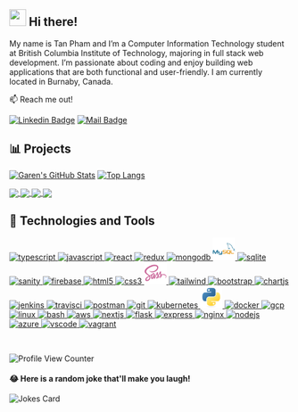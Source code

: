 ## <img src="./wave.gif" width="30px" height="30px" /> Hi there!

My name is Tan Pham and I’m a Computer Information Technology student at
British Columbia Institute of Technology, majoring in full stack web
development. I’m passionate about coding and enjoy building web applications
that are both functional and user-friendly. I am currently located in Burnaby,
Canada.

:mailbox: Reach me out!

[![Linkedin Badge](https://img.shields.io/badge/-tanmpham-0e76a8?style=flat&labelColor=0e76a8&logo=linkedin&logoColor=white)](https://www.linkedin.com/in/tanmpham/)
[![Mail Badge](https://img.shields.io/badge/-tanphamminh2002-c0392b?style=flat&labelColor=c0392b&logo=gmail&logoColor=white)](mailto:tanphamminh2002@gmail.com)

## 📊 Projects

[![Garen's GitHub Stats](https://github-readme-stats-garenpham.vercel.app/api?username=garenpham&hide=issues&theme=yeblu&count_private=true&show_icons=true)](https://github.com/tanmpham)
[![Top Langs](https://github-readme-stats-garenpham.vercel.app/api/top-langs/?username=garenpham&theme=yeblu&layout=compact)](https://github.com/tanmpham)

<a href="https://github.com/tanmpham/Video-Streaming-System/tree/kubernetes">
  <img align="center" src="https://github-readme-stats-garenpham.vercel.app/api/pin/?username=garenpham&repo=Video-Streaming-System&theme=algolia" />
</a>
<a href="https://github.com/tanmpham/moments-app">
  <img align="center" src="https://github-readme-stats-garenpham.vercel.app/api/pin/?username=garenpham&repo=moments-app&theme=algolia" />
</a>
<a href="https://github.com/tanmpham/finance-tracker">
  <img align="center" src="https://github-readme-stats-garenpham.vercel.app/api/pin/?username=garenpham&repo=finance-tracker&theme=algolia" />
</a>
<a href="https://github.com/tanmpham/amazon-fullstack">
  <img align="center" src="https://github-readme-stats-garenpham.vercel.app/api/pin/?username=garenpham&repo=amazon-fullstack&theme=algolia" />
</a>

## 🔧 Technologies and Tools

<p align="left">
	<a
		href="https://www.typescriptlang.org/"
		target="_blank"
		rel="noreferrer">
		<img
			src="https://cdn.jsdelivr.net/gh/devicons/devicon/icons/typescript/typescript-plain.svg"
			alt="typescript"
			width="40"
			height="40" />
	</a>
	<a
		href="https://developer.mozilla.org/en-US/docs/Web/JavaScript"
		target="_blank"
		rel="noreferrer">
		<img
			src="https://cdn.jsdelivr.net/gh/devicons/devicon/icons/javascript/javascript-plain.svg"
			alt="javascript"
			width="40"
			height="40" />
	</a>
	<a
		href="https://reactjs.org/"
		target="_blank"
		rel="noreferrer">
		<img
			src="https://cdn.jsdelivr.net/gh/devicons/devicon/icons/react/react-original.svg"
			alt="react"
			width="40"
			height="40" />
	</a>
	<a
		href="https://redux.js.org"
		target="_blank"
		rel="noreferrer">
		<img
			src="https://cdn.jsdelivr.net/gh/devicons/devicon/icons/redux/redux-original.svg"
			alt="redux"
			width="40"
			height="40" />
	</a>
	<a
		href="https://www.mongodb.com/"
		target="_blank"
		rel="noreferrer">
		<img
			src="https://cdn.jsdelivr.net/gh/devicons/devicon/icons/mongodb/mongodb-original.svg"
			alt="mongodb"
			width="40"
			height="40" />
	</a>
	<a
		href="https://www.mysql.com/"
		target="_blank"
		rel="noreferrer">
		<img
			src="https://raw.githubusercontent.com/devicons/devicon/master/icons/mysql/mysql-original-wordmark.svg"
			alt="mysql"
			width="40"
			height="40" />
	</a>
	<a
		href="https://www.sqlite.org/"
		target="_blank"
		rel="noreferrer">
		<img
			src="https://www.vectorlogo.zone/logos/sqlite/sqlite-icon.svg"
			alt="sqlite"
			width="40"
			height="40" />
	</a>
	<a
		href="https://www.sanity.io/"
		target="_blank"
		rel="noreferrer">
		<img
			src="https://upload.wikimedia.org/wikipedia/commons/thumb/9/95/Sanity-square-logo.png/640px-Sanity-square-logo.png"
			alt="sanity"
			width="40"
			height="40" />
	</a>
	<a
		href="https://firebase.google.com/"
		target="_blank"
		rel="noreferrer">
		<img
			src="https://www.vectorlogo.zone/logos/firebase/firebase-icon.svg"
			alt="firebase"
			width="40"
			height="40" />
	</a>
	<a
		href="https://www.w3.org/html/"
		target="_blank"
		rel="noreferrer">
		<img
			src="https://cdn.jsdelivr.net/gh/devicons/devicon/icons/html5/html5-original.svg"
			alt="html5"
			width="40"
			height="40" />
	</a>
	<a
		href="https://www.w3schools.com/css/"
		target="_blank"
		rel="noreferrer">
		<img
			src="https://cdn.jsdelivr.net/gh/devicons/devicon/icons/css3/css3-original.svg"
			alt="css3"
			width="40"
			height="40" />
	</a>
  <a
		href="https://sass-lang.com"
		target="_blank"
		rel="noreferrer">
		<img
			src="https://raw.githubusercontent.com/devicons/devicon/master/icons/sass/sass-original.svg"
			alt="sass"
			width="40"
			height="40" />
	</a>
	<a
		href="https://tailwindcss.com/"
		target="_blank"
		rel="noreferrer">
		<img
			src="https://www.vectorlogo.zone/logos/tailwindcss/tailwindcss-icon.svg"
			alt="tailwind"
			width="40"
			height="40" />
	</a>
	<a
		href="https://getbootstrap.com"
		target="_blank"
		rel="noreferrer">
		<img
			src="https://cdn.jsdelivr.net/gh/devicons/devicon/icons/bootstrap/bootstrap-original.svg"
			alt="bootstrap"
			width="40"
			height="40" />
	</a>
	<a
		href="https://www.chartjs.org"
		target="_blank"
		rel="noreferrer">
		<img
			src="https://www.chartjs.org/media/logo-title.svg"
			alt="chartjs"
			width="40"
			height="40" />
	</a>
	<a
		href="https://www.jenkins.io"
		target="_blank"
		rel="noreferrer">
		<img
			src="https://cdn.jsdelivr.net/gh/devicons/devicon/icons/jenkins/jenkins-original.svg"
			alt="jenkins"
			width="40"
			height="40" />
	</a>
	<a
		href="https://travis-ci.org"
		target="_blank"
		rel="noreferrer">
		<img
			src="https://www.vectorlogo.zone/logos/travis-ci/travis-ci-icon.svg"
			alt="travisci"
			width="40"
			height="40" />
	</a>
	<a
		href="https://postman.com"
		target="_blank"
		rel="noreferrer">
		<img
			src="https://www.vectorlogo.zone/logos/getpostman/getpostman-icon.svg"
			alt="postman"
			width="40"
			height="40" />
	</a>
	<a
		href="https://git-scm.com/"
		target="_blank"
		rel="noreferrer">
		<img
			src="https://cdn.jsdelivr.net/gh/devicons/devicon/icons/git/git-original.svg"
			alt="git"
			width="40"
			height="40" />
	</a>
	<a
		href="https://kubernetes.io"
		target="_blank"
		rel="noreferrer">
		<img
			src="https://www.vectorlogo.zone/logos/kubernetes/kubernetes-icon.svg"
			alt="kubernetes"
			width="40"
			height="40" />
	</a>
	<a
		href="https://www.python.org"
		target="_blank"
		rel="noreferrer">
		<img
			src="https://raw.githubusercontent.com/devicons/devicon/master/icons/python/python-original.svg"
			alt="python"
			width="40"
			height="40" />
	</a>
	<a
		href="https://www.docker.com/"
		target="_blank"
		rel="noreferrer">
		<img
			src="https://cdn.jsdelivr.net/gh/devicons/devicon/icons/docker/docker-plain-wordmark.svg"
			alt="docker"
			width="40"
			height="40" />
	</a>
	<a
		href="https://cloud.google.com"
		target="_blank"
		rel="noreferrer">
		<img
			src="https://cdn.jsdelivr.net/gh/devicons/devicon/icons/googlecloud/googlecloud-original.svg"
			alt="gcp"
			width="40"
			height="40" />
	</a>
	<a
		href="https://www.linux.org/"
		target="_blank"
		rel="noreferrer">
		<img
			src="https://cdn.jsdelivr.net/gh/devicons/devicon/icons/linux/linux-original.svg"
			alt="linux"
			width="40"
			height="40" />
	</a>
	<a
		href="https://www.gnu.org/software/bash/"
		target="_blank"
		rel="noreferrer">
		<img
			src="https://upload.wikimedia.org/wikipedia/commons/thumb/4/4b/Bash_Logo_Colored.svg/2048px-Bash_Logo_Colored.svg.png"
			alt="bash"
			width="40"
			height="40" />
	</a>
	<a
		href="https://aws.amazon.com"
		target="_blank"
		rel="noreferrer">
		<img
			src="https://cdn.jsdelivr.net/gh/devicons/devicon/icons/amazonwebservices/amazonwebservices-original.svg"
			alt="aws"
			width="40"
			height="40" />
	</a>
	<a
		href="https://nextjs.org/"
		target="_blank"
		rel="noreferrer">
		<img
			src="https://cdn.jsdelivr.net/gh/devicons/devicon/icons/nextjs/nextjs-original.svg"
			alt="nextjs"
			width="40"
			height="40" />
	</a>
	<a
		href="https://flask.palletsprojects.com/"
		target="_blank"
		rel="noreferrer">
		<img
			src="https://cdn.jsdelivr.net/gh/devicons/devicon/icons/flask/flask-original.svg"
			alt="flask"
			width="40"
			height="40" />
	</a>
	<a
		href="https://expressjs.com"
		target="_blank"
		rel="noreferrer">
		<img
			src="https://cdn.jsdelivr.net/gh/devicons/devicon/icons/express/express-original.svg"
			alt="express"
			width="40"
			height="40" />
	</a>
	<a
		href="https://www.nginx.com"
		target="_blank"
		rel="noreferrer">
		<img
			src="https://cdn.jsdelivr.net/gh/devicons/devicon/icons/nginx/nginx-original.svg"
			alt="nginx"
			width="40"
			height="40" />
	</a>
	<a
		href="https://nodejs.org"
		target="_blank"
		rel="noreferrer">
		<img
			src="https://cdn.jsdelivr.net/gh/devicons/devicon/icons/nodejs/nodejs-original.svg"
			alt="nodejs"
			width="40"
			height="40" />
	</a>
	<a
		href="https://azure.microsoft.com/en-in/"
		target="_blank"
		rel="noreferrer">
		<img
			src="https://cdn.jsdelivr.net/gh/devicons/devicon/icons/azure/azure-original.svg"
			alt="azure"
			width="40"
			height="40" />
	</a>
	<a href="https://code.visualstudio.com/" target="_blank" rel="noreferrer">
      <img  
			alt="vscode" 
			width="40"
			height="40"
			src="https://cdn.jsdelivr.net/gh/devicons/devicon/icons/vscode/vscode-original.svg"/>
  </a>
	<a
		href="https://www.vagrantup.com/"
		target="_blank"
		rel="noreferrer">
		<img
			src="https://cdn.jsdelivr.net/gh/devicons/devicon/icons/vagrant/vagrant-original.svg"
			alt="vagrant"
			width="40"
			height="40" />
	</a>
</p>

<br/>

![Profile View Counter](https://komarev.com/ghpvc/?username=garenpham)

#### 😂 Here is a random joke that'll make you laugh!

![Jokes Card](https://readme-jokes.vercel.app/api?bgColor=%23073b4c&textColor=%2306d6a0&aColor=%2306d6a0&borderColor=%2306d6a0)

<!-- [![Garen's wakatime stats](https://github-readme-stats-garenpham.vercel.app/api/wakatime?username=garenpham&theme=yeblu&layout=compact)](https://github.com/tanmpham) -->
